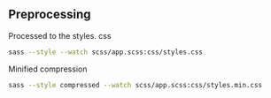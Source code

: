 ## Preprocessing

Processed to the styles. css

```bash
sass --style --watch scss/app.scss:css/styles.css
```

Minified compression

```bash
sass --style compressed --watch scss/app.scss:css/styles.min.css
```
